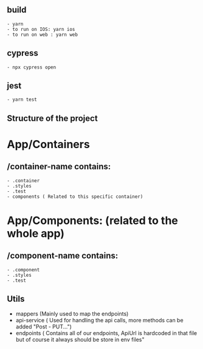 ## build 
    - yarn 
    - to run on IOS: yarn ios
    - to run on web : yarn web

## cypress
    - npx cypress open
    
## jest
    - yarn test 

## Structure of the project ###

# App/Containers

## /container-name contains: 
    - .container
    - .styles
    - .test
    - components ( Related to this specific container)
    
# App/Components: (related to the whole app)

## /component-name contains:
    - .component
    - .styles
    - .test


## Utils
 - mappers (Mainly used to map the endpoints)
 - api-service ( Used for handling the api calls, more methods can be added "Post - PUT...")
 - endpoints ( Contains all of our endpoints, ApiUrl is hardcoded in that file but of course it always should be store in env files" 
 
